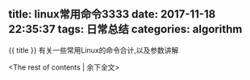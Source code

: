 title: linux常用命令3333
date: 2017-11-18 22:35:37
tags: 日常总结
categories: algorithm
---
 {{ title }} 
有关一些常用Linux的命令合计,以及参数讲解
<!-- more -->
<The rest of contents | 余下全文>